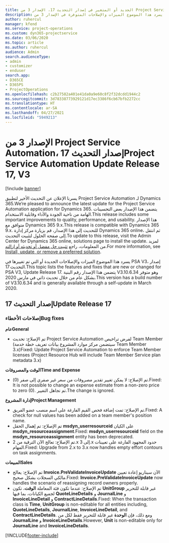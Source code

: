 ```yaml
---
title: الجديد أو المتغير في إصدار التحديث 17، الإصدار 3 من Project Service Automation
description: يسرد هذا الموضوع الميزات والإصلاحات المتوفرة في الإصدار 3 من Project Service Automation، إصدار التحديث 12.
author: ruhercul
manager: kfend
ms.service: project-operations
ms.custom: dyn365-projectservice
ms.date: 03/06/2020
ms.topic: article
ms.author: ruhercul
audience: Admin
search.audienceType:
- admin
- customizer
- enduser
search.app:
- D365CE
- D365PS
- ProjectOperations
ms.openlocfilehash: c2b27582a401e41da0a9e60c8f2f32dcdd1944c2
ms.sourcegitcommit: 3d78338773929121d17ec3386f6cb67bfb2272cc
ms.translationtype: HT
ms.contentlocale: ar-SA
ms.lasthandoff: 04/27/2021
ms.locfileid: "5949213"
---
```

# <a name="project-service-automation-update-release-17-v3"></a><span data-ttu-id="b18a0-103">الإصدار 3 من Project Service Automation، إصدار التحديث 17</span><span class="sxs-lookup"><span data-stu-id="b18a0-103">Project Service Automation Update Release 17, V3</span></span>

[!include [banner](../includes/psa-now-project-operations.md)]

<span data-ttu-id="b18a0-104">يسرنا الإعلان عن التحديث الأخير لتطبيق Project Service Automation لـ Dynamics 365.</span><span class="sxs-lookup"><span data-stu-id="b18a0-104">We’re pleased to announce the latest update for the Project Service Automation application for Dynamics 365.</span></span> <span data-ttu-id="b18a0-105">يتضمن هذا الإصدار بعض التحسينات الهامة من ناحية الجودة والأداء وقابلية الاستخدام.</span><span class="sxs-lookup"><span data-stu-id="b18a0-105">This release includes some important improvements to quality, performance, and usability.</span></span>  <span data-ttu-id="b18a0-106">هذا الإصدار متوافق مع Dynamics 365 9.x.</span><span class="sxs-lookup"><span data-stu-id="b18a0-106">This release is compatible with Dynamics 365 9.x.</span></span> <span data-ttu-id="b18a0-107">للتحديث إلى هذا الإصدار، قم بزيارة مركز إدارة Dynamics 365 online، ثم انتقل إلى صفحة الحلول لتثبيت التحديث.</span><span class="sxs-lookup"><span data-stu-id="b18a0-107">To update to this release, visit the Admin Center for Dynamics 365 online, solutions page to install the update.</span></span> <span data-ttu-id="b18a0-108">لمزيد من المعلومات، راجع [تثبيت حل مفضل أو تحديثه أو إزالته](/power-platform/admin/install-remove-preferred-solution).</span><span class="sxs-lookup"><span data-stu-id="b18a0-108">For more information, see [Install, update, or remove a preferred solution](/power-platform/admin/install-remove-preferred-solution).</span></span>

<span data-ttu-id="b18a0-109">يسرد هذا الموضوع الميزات والإصلاحات الجديدة أو التي تم تغييرها في PSA V3، إصدار التحديث 17.</span><span class="sxs-lookup"><span data-stu-id="b18a0-109">This topic lists the features and fixes that are new or changed for PSA V3, Update Release 17.</span></span> <span data-ttu-id="b18a0-110">يتضمن هذا الإصدار رقم البنية V3.10.6.34 وهو متوفر بشكل عام من خلال تحديث ذاتي في مارس 2020.</span><span class="sxs-lookup"><span data-stu-id="b18a0-110">This version has a build number of V3.10.6.34 and is generally available through a self-update in March 2020.</span></span>


## <a name="update-release-17"></a><span data-ttu-id="b18a0-111">إصدار التحديث 17</span><span class="sxs-lookup"><span data-stu-id="b18a0-111">Update Release 17</span></span>

### <a name="bug-fixes"></a><span data-ttu-id="b18a0-112">إصلاحات الأخطاء</span><span class="sxs-lookup"><span data-stu-id="b18a0-112">Bug fixes</span></span>

<span data-ttu-id="b18a0-113">**عام**</span><span class="sxs-lookup"><span data-stu-id="b18a0-113">**General**</span></span>

- <span data-ttu-id="b18a0-114">‏‫تم الإصلاح‬: تحديث Project Service Automation لفرض تراخيص Team Member (سيتضمن مركز موارد المشروع بيانات تعريف خطة خدمة Team Member 3.x)</span><span class="sxs-lookup"><span data-stu-id="b18a0-114">Fixed: Update Project Service Automation to enforce Team Member licenses (Project Resource Hub will include Team Member Service plan metadata 3.x)</span></span>
 
<span data-ttu-id="b18a0-115">**الوقت والمصروفات**</span><span class="sxs-lookup"><span data-stu-id="b18a0-115">**Time and Expense**</span></span>

- <span data-ttu-id="b18a0-116">تم الإصلاح: لا يمكن تغيير تقدير مصروفات من سعر غير صفري إلى صفر (0).</span><span class="sxs-lookup"><span data-stu-id="b18a0-116">Fixed: It is not possible to change an expense estimate from a non-zero price to zero (0).</span></span> <span data-ttu-id="b18a0-117">تم تجاهل التغيير.</span><span class="sxs-lookup"><span data-stu-id="b18a0-117">The change is ignored.</span></span>

<span data-ttu-id="b18a0-118">**إدارة المشروع**</span><span class="sxs-lookup"><span data-stu-id="b18a0-118">**Project Management**</span></span>

- <span data-ttu-id="b18a0-119">تم الإصلاح: تمت إضافة فحص القيم الفارغة على اسم منصب عضو الفريق.</span><span class="sxs-lookup"><span data-stu-id="b18a0-119">Fixed: A check for null values has been added on a team member's position name.</span></span>
- <span data-ttu-id="b18a0-120">تم الإصلاح: تم إهمال الحقل **msdyn_userresourceid** على الكيان **msdyn_resourceassignment**.</span><span class="sxs-lookup"><span data-stu-id="b18a0-120">Fixed: **msdyn_userresourceid** field on the **msdyn_resourceassignment** entity has been deprecated.</span></span>
- <span data-ttu-id="b18a0-121">تم الإصلاح: تعالج الآن الترقية من 2.x إلى 3.x حدود المجهود الفارغة على تعيينات المهام.</span><span class="sxs-lookup"><span data-stu-id="b18a0-121">Fixed: Upgrade from 2.x to 3.x now handles empty effort contours on task assignments.</span></span>

<span data-ttu-id="b18a0-122">**المبيعات**</span><span class="sxs-lookup"><span data-stu-id="b18a0-122">**Sales**</span></span>

- <span data-ttu-id="b18a0-123">تم الإصلاح: يعالج **Invoice.PreValidateInvoiceUpdate** الآن سيناريو إعادة تعيين مالكي السجلات بشكل صحيح.</span><span class="sxs-lookup"><span data-stu-id="b18a0-123">Fixed: **Invoice.PreValidateInvoiceUpdate** now handles the scenario of reassigning record owners properly.</span></span>
- <span data-ttu-id="b18a0-124">تم الإصلاح: عندما تكون فئة المعاملة **الوقت**، تكون **UnitGroup** غير قابلة للتحرير لجميع الكيانات، بما فيها **QuoteLineDetails** و **JournalLine** و **InvoiceLineDetail** و **ContractLineDetails**.</span><span class="sxs-lookup"><span data-stu-id="b18a0-124">Fixed: When the transaction class is **Time**, **UnitGroup** is non-editable for all entities including, **QuoteLineDetails**, **JournalLine**, **InvoiceLineDetail**, and **ContractLineDetails**.</span></span> <span data-ttu-id="b18a0-125">ومع ذلك، فإن **الوحدة** غير قابلة للتحرير فقط لكل من **JournalLine** و **InvoiceLineDetails**.</span><span class="sxs-lookup"><span data-stu-id="b18a0-125">However, **Unit** is non-editable only for **JournalLine** and **InvoiceLineDetails**.</span></span>




[!INCLUDE[footer-include](../includes/footer-banner.md)]